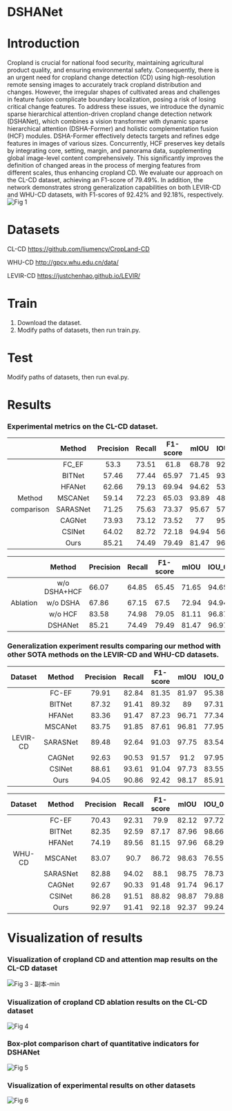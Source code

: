 # DSHANet

# Introduction
Cropland is crucial for national food security, maintaining agricultural product quality, and ensuring environmental safety. Consequently, there is an urgent need for cropland change detection (CD) using high-resolution remote sensing images to accurately track cropland distribution and changes. However, the irregular shapes of cultivated areas and challenges in feature fusion complicate boundary localization, posing a risk of losing critical change features. To address these issues, we introduce the dynamic sparse hierarchical attention-driven cropland change detection network (DSHANet), which combines a vision transformer with dynamic sparse hierarchical attention (DSHA-Former) and holistic complementation fusion (HCF) modules. DSHA-Former effectively detects targets and refines edge features in images of various sizes. Concurrently, HCF preserves key details by integrating core, setting, margin, and panorama data, supplementing global image-level content comprehensively. This significantly improves the definition of changed areas in the process of merging features from different scales, thus enhancing cropland CD. We evaluate our approach on the CL-CD dataset, achieving an F1-score of 79.49%. In addition, the network demonstrates strong generalization capabilities on both LEVIR-CD and WHU-CD datasets, with F1-scores of 92.42% and 92.18%, respectively.
![Fig 1](https://github.com/user-attachments/assets/843f0832-e5fb-4617-aeb8-c1f26900b941)

# Datasets 
CL-CD  https://github.com/liumency/CropLand-CD  

WHU-CD  http://gpcv.whu.edu.cn/data/  

LEVIR-CD  https://justchenhao.github.io/LEVIR/ 


# Train 
1. Download the dataset.
2. Modify paths of datasets, then run train.py.

# Test
Modify paths of datasets, then run eval.py.

# Results
### Experimental metrics on the CL-CD dataset.
|            |  Method  | Precision | Recall | F1-score | mIOU  | IOU_0 | IOU_1 |  OA   | Kappa |
| :--------: | :------: | :-------: | :----: | :------: | :---: | :---: | :---: | :---: | :---: |
|            |  FC_EF   |   53.3    | 73.51  |   61.8   | 68.78 | 92.84 | 44.71 | 93.24 | 58.19 |
|            |  BITNet  |   57.46   | 77.44  |  65.97   | 71.45 | 93.69 | 49.22 | 94.05 | 62.79 |
|            |  HFANet  |   62.66   | 79.13  |  69.94   | 94.62 | 53.77 | 74.2  | 94.94 | 67.21 |
|   Method   | MSCANet  |   59.14   | 72.23  |  65.03   | 93.89 | 48.18 | 71.04 | 94.22 | 61.91 |
| comparison | SARASNet |   71.25   | 75.63  |  73.37   | 95.67 | 57.95 | 76.81 | 95.92 | 71.16 |
|            |  CAGNet  |   73.93   | 73.12  |  73.52   |  77   | 95.86 | 58.13 | 96.08 | 71.41 |
|            |  CSINet  |   64.02   | 82.72  |  72.18   | 94.94 | 56.47 | 75.7  | 95.25 | 69.63 |
|            |   Ours   |   85.21   | 74.49  |  79.49   | 81.47 | 96.97 | 65.97 | 97.14 | 77.96 |

|          |    Method    | Precision | Recall | F1-score | mIOU  | IOU_0 | IOU_1 | OA    | Kappa |
| :------: | :----------: | --------- | ------ | -------- | ----- | ----- | ----- | ----- | ----- |
|          | w/o DSHA+HCF | 66.07     | 64.85  | 65.45    | 71.65 | 94.65 | 48.65 | 94.91 | 62.7  |
| Ablation |   w/o DSHA   | 67.86     | 67.15  | 67.5     | 72.94 | 94.94 | 50.95 | 95.19 | 64.91 |
|          |   w/o HCF    | 83.58     | 74.98  | 79.05    | 81.11 | 96.87 | 65.36 | 97.04 | 77.46 |
|          |   DSHANet    | 85.21     | 74.49  | 79.49    | 81.47 | 96.97 | 65.97 | 97.14 | 77.96 |

### Generalization experiment results comparing our method with other SOTA methods on the LEVIR-CD and WHU-CD datasets.
| Dataset  |  Method  | Precision | Recall | F1-score | mIOU  | IOU_0 | IOU_1 |  OA   | Kappa |
| :------: | :------: | :-------: | :----: | :------: | :---: | :---: | :---: | :---: | :---: |
|          |  FC-EF   |   79.91   | 82.84  |  81.35   | 81.97 | 95.38 | 68.56 | 95.8  | 78.99 |
|          |  BITNet  |   87.32   | 91.41  |  89.32   |  89   | 97.31 | 80.7  | 97.59 | 87.96 |
|          |  HFANet  |   83.36   | 91.47  |  87.23   | 96.71 | 77.34 | 87.03 | 97.04 | 85.56 |
|          | MSCANet  |   83.75   | 91.85  |  87.61   | 96.81 | 77.95 | 87.38 | 97.13 | 85.99 |
| LEVIR-CD | SARASNet |   89.48   | 92.64  |  91.03   | 97.75 | 83.54 | 90.64 | 97.98 | 89.9  |
|          |  CAGNet  |   92.63   | 90.53  |  91.57   | 91.2  | 97.95 | 84.45 | 98.16 | 90.53 |
|          |  CSINet  |   88.61   | 93.61  |  91.04   | 97.73 | 83.55 | 90.64 | 97.96 | 89.89 |
|          |   Ours   |   94.05   | 90.86  |  92.42   | 98.17 | 85.91 | 92.05 | 98.36 | 91.5  |


| Dataset |  Method  | Precision | Recall | F1-score | mIOU  | IOU_0 | IOU_1 |  OA   | Kappa |
| :-----: | :------: | :-------: | :----: | :------: | :---: | :---: | :---: | :---: | :---: |
|         |  FC-EF   |   70.43   | 92.31  |   79.9   | 82.12 | 97.72 | 66.53 | 97.82 | 78.77 |
|         |  BITNet  |   82.35   | 92.59  |  87.17   | 87.96 | 98.66 | 77.26 | 98.72 | 86.5  |
|         |  HFANet  |   74.19   | 89.56  |  81.15   | 97.96 | 68.29 | 83.12 | 98.04 | 80.13 |
| WHU-CD  | MSCANet  |   83.07   |  90.7  |  86.72   | 98.63 | 76.55 | 87.59 | 98.69 | 86.03 |
|         | SARASNet |   82.88   | 94.02  |   88.1   | 98.75 | 78.73 | 88.74 | 98.81 | 87.47 |
|         |  CAGNet  |   92.67   | 90.33  |  91.48   | 91.74 | 96.17 | 84.3  | 99.21 | 91.07 |
|         |  CSINet  |   86.28   | 91.51  |  88.82   | 98.87 | 79.88 | 89.38 | 98.92 | 88.25 |
|         |   Ours   |   92.97   | 91.41  |  92.18   | 92.37 | 99.24 | 85.5  | 99.27 | 91.8  |

# Visualization of results
### Visualization of cropland CD and attention map results on the CL-CD dataset
![Fig 3 - 副本-min](https://github.com/user-attachments/assets/a0936a8c-2c12-47a9-9c5c-d44815828a67)


### Visualization of cropland CD ablation results on the CL-CD dataset
![Fig 4](https://github.com/user-attachments/assets/d1975e05-a2d7-4ac2-8c3f-bdf58d804554)

### Box-plot comparison chart of quantitative indicators for DSHANet
![Fig 5](https://github.com/user-attachments/assets/e87b5bc0-a8fc-4716-b269-9e2d9e6e0c74)


### Visualization of experimental results on other datasets
![Fig 6](https://github.com/user-attachments/assets/fc78ebc8-7bd6-4159-ba30-0084e3f74ed2)







